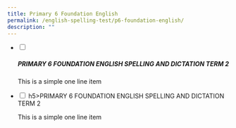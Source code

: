 ```yaml
---
title: Primary 6 Foundation English
permalink: /english-spelling-test/p6-foundation-english/
description: ""
---
```

<ul class="jekyllcodex_accordion">
  <li>
    <input type="checkbox" id="accordion1">
		<label for="accordion1"><h5>PRIMARY 6 FOUNDATION ENGLISH SPELLING AND DICTATION TERM 2</h5></label>
    <div>
      <p>This is a simple one line item</p>
    </div>
	</li>
	<li>
    <input type="checkbox" id="accordion2">
    <label for="accordion2">h5>PRIMARY 6 FOUNDATION ENGLISH SPELLING AND DICTATION TERM 2</h5></label>
    <div>
      <p>This is a simple one line item</p>
    </div>
	</li>
</ul>